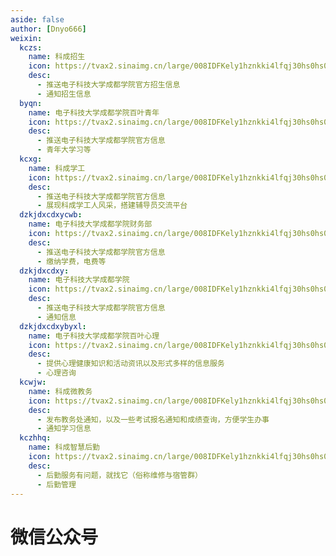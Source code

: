 ```yaml
---
aside: false
author: [Dnyo666]
weixin:
  kczs:
    name: 科成招生
    icon: https://tvax2.sinaimg.cn/large/008IDFKely1hznkki4lfqj30hs0hs0to.jpg
    desc:
      - 推送电子科技大学成都学院官方招生信息
      - 通知招生信息
  byqn:
    name: 电子科技大学成都学院百叶青年
    icon: https://tvax2.sinaimg.cn/large/008IDFKely1hznkki4lfqj30hs0hs0to.jpg
    desc:
      - 推送电子科技大学成都学院官方信息
      - 青年大学习等
  kcxg:
    name: 科成学工
    icon: https://tvax2.sinaimg.cn/large/008IDFKely1hznkki4lfqj30hs0hs0to.jpg
    desc:
      - 推送电子科技大学成都学院官方信息
      - 展现科成学工人风采，搭建辅导员交流平台
  dzkjdxcdxycwb:
    name: 电子科技大学成都学院财务部
    icon: https://tvax2.sinaimg.cn/large/008IDFKely1hznkki4lfqj30hs0hs0to.jpg
    desc:
      - 推送电子科技大学成都学院官方信息
      - 缴纳学费，电费等
  dzkjdxcdxy:
    name: 电子科技大学成都学院
    icon: https://tvax2.sinaimg.cn/large/008IDFKely1hznkki4lfqj30hs0hs0to.jpg
    desc:
      - 推送电子科技大学成都学院官方信息
      - 通知信息
  dzkjdxcdxybyxl:
    name: 电子科技大学成都学院百叶心理
    icon: https://tvax2.sinaimg.cn/large/008IDFKely1hznkki4lfqj30hs0hs0to.jpg
    desc:
      - 提供心理健康知识和活动资讯以及形式多样的信息服务
      - 心理咨询
  kcwjw:
    name: 科成微教务
    icon: https://tvax2.sinaimg.cn/large/008IDFKely1hznkki4lfqj30hs0hs0to.jpg
    desc:
      - 发布教务处通知，以及一些考试报名通知和成绩查询，方便学生办事
      - 通知学习信息
  kczhhq:
    name: 科成智慧后勤
    icon: https://tvax2.sinaimg.cn/large/008IDFKely1hznkki4lfqj30hs0hs0to.jpg
    desc:
      - 后勤服务有问题，就找它（俗称维修与宿管群）
      - 后勤管理
---
```


<script setup>
import AppList from "/.vitepress/components/AppList.vue";
</script>

# 微信公众号

<AppList :data="$frontmatter.weixin" />